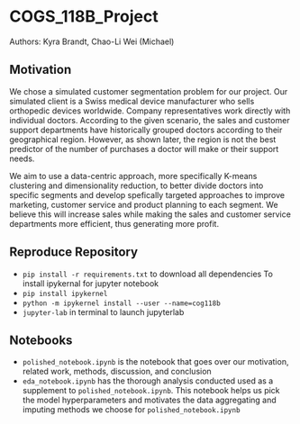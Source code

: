 # COGS_118B_Project
Authors: Kyra Brandt, Chao-Li Wei (Michael)

## Motivation 
We chose a simulated customer segmentation problem for our project. Our simulated client is a Swiss medical device manufacturer who sells orthopedic devices worldwide. Company representatives work directly with individual doctors. According to the given scenario, the sales and customer support departments have historically grouped doctors according to their geographical region. However, as shown later, the region is not the best predictor of the number of purchases a doctor will make or their support needs.

We aim to use a data-centric approach, more specifically K-means clustering and dimensionality reduction, to better divide doctors into specific segments and develop spefically targeted approaches to improve marketing, customer service and product planning to each segment. We believe this will increase sales while making the sales and customer service departments more efficient, thus generating more profit.

## Reproduce Repository
* `pip install -r requirements.txt` to download all dependencies
To install ipykernal for jupyter notebook
* `pip install ipykernel` 
* `python -m ipykernel install --user --name=cog118b` 
* `jupyter-lab` in terminal to launch jupyterlab
## Notebooks
* `polished_notebook.ipynb` is the notebook that goes over our motivation, related work, methods, discussion, and conclusion
* `eda_notebook.ipynb` has the thorough analysis conducted used as a supplement to `polished_notebook.ipynb`. This notebook helps us pick the model hyperparameters and motivates the data aggregating and imputing methods we choose for `polished_notebook.ipynb`
 